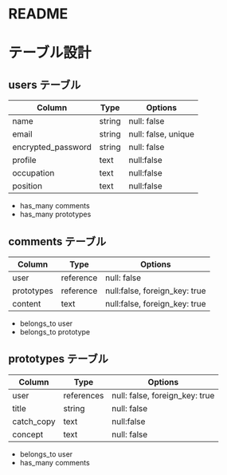 # README

# テーブル設計

## users テーブル

| Column             | Type   | Options     |
| ------------------ | ------ | ----------- |
| name               | string | null: false |
| email              | string | null: false, unique |
| encrypted_password | string | null: false |
| profile            | text   | null:false  |
| occupation         | text   | null:false  |
| position           | text   | null:false  |

- has_many comments
- has_many prototypes

## comments テーブル

| Column             | Type   | Options     |
| -------------------| ------ | ----------- |
| user               | reference | null: false |
| prototypes         | reference | null:false, foreign_key: true |
| content            | text   | null:false, foreign_key: true |

- belongs_to user
- belongs_to prototype


## prototypes テーブル

| Column | Type       | Options                        |
| ------ | ---------- | ------------------------------ |
| user   | references | null: false, foreign_key: true |
| title  | string | null: false |
| catch_copy | text | null:false |
| concept   | text | null: false |

- belongs_to user
- has_many comments